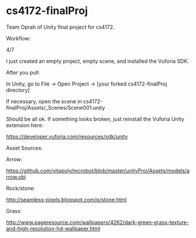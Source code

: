 cs4172-finalProj
================

Team Oprah of Unity final project for cs4172.

Workflow:

4/7

I just created an empty project, empty scene, and installed the Vuforia SDK.

After you pull:

In Unity, go to File -> Open Project -> [your forked cs4172-finalProj directory]

If necessary, open the scene in cs4172-finalProj/Assets/_Scenes/Scene001.unity

Should be all ok.  If something looks broken, just reinstall the Vuforia Unity extension here: 

https://developer.vuforia.com/resources/sdk/unity

Asset Sources:

Arrow:

https://github.com/vitapoly/mcrobot/blob/master/unityProj/Assets/models/arrow.obj

Rock/stone:

http://seamless-pixels.blogspot.com/p/stone.html

Grass:

http://www.pageresource.com/wallpapers/4262/dark-green-grass-texture-and-high-resolution-hd-wallpaper.html
